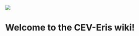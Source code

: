 ![](https://cdn.discordapp.com/attachments/265411250341543936/269612274765791242/eris_128.png)
# Welcome to the CEV-Eris wiki!
